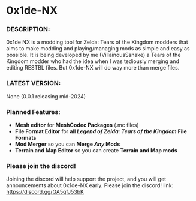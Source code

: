 # 0x1de-NX
### DESCRIPTION:
0x1de NX is a modding tool for Zelda: Tears of the Kingdom modders that aims to make modding and playing/managing mods as simple and easy as possible. It is being developed by me (VillainousSsnake) a Tears of the Kingdom modder who had the idea when I was tediously merging and editing RESTBL files. But 0x1de-NX will do way more than merge files.

### LATEST VERSION: 
None (0.0.1 releasing mid-2024)

### Planned Features:
- **Mesh editor** for **MeshCodec Packages** (.mc files)
- **File Format Editor** for **all *Legend of Zelda: Tears of the Kingdom* File Formats**
- **Mod Merger** so you can **Merge *Any* Mods**
- **Terrain and Map Editor** so you can create **Terrain and Map mods**

### Please join the discord!
Joining the discord will help support the project, and you will get announcements about 0x1de-NX early. Please join the discord!
link: https://discord.gg/GA5qfJ53bK









